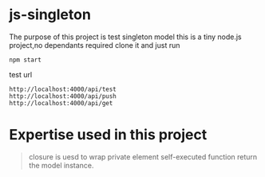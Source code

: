 # js-singleton
The purpose of this project is test singleton model
this is a tiny node.js project,no dependants required
clone it and just run
```
npm start
```
test url
```
http://localhost:4000/api/test
http://localhost:4000/api/push
http://localhost:4000/api/get
```
# Expertise used in this project
> closure is uesd to wrap private element
> self-executed function return the model instance.
